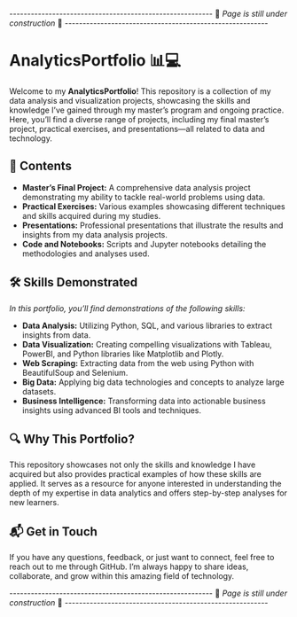 --------------------------------------------------------- 🚧 *Page is still under construction* 🚧 ---------------------------------------------------------

# AnalyticsPortfolio 📊💻
Welcome to my **AnalyticsPortfolio**! This repository is a collection of my data analysis and visualization projects, showcasing the skills and knowledge I’ve gained through my master’s program and ongoing practice. Here, you’ll find a diverse range of projects, including my final master’s project, practical exercises, and presentations—all related to data and technology.

## 📁 Contents
- **Master’s Final Project:** A comprehensive data analysis project demonstrating my ability to tackle real-world problems using data.
- **Practical Exercises:** Various examples showcasing different techniques and skills acquired during my studies.
- **Presentations:** Professional presentations that illustrate the results and insights from my data analysis projects.
- **Code and Notebooks:** Scripts and Jupyter notebooks detailing the methodologies and analyses used.

## 🛠 Skills Demonstrated
*In this portfolio, you’ll find demonstrations of the following skills:*
- **Data Analysis:** Utilizing Python, SQL, and various libraries to extract insights from data.
- **Data Visualization:** Creating compelling visualizations with Tableau, PowerBI, and Python libraries like Matplotlib and Plotly.
- **Web Scraping:** Extracting data from the web using Python with BeautifulSoup and Selenium.
- **Big Data:** Applying big data technologies and concepts to analyze large datasets.
- **Business Intelligence:** Transforming data into actionable business insights using advanced BI tools and techniques.

## 🔍 Why This Portfolio?
This repository showcases not only the skills and knowledge I have acquired but also provides practical examples of how these skills are applied. It serves as a resource for anyone interested in understanding the depth of my expertise in data analytics and offers step-by-step analyses for new learners.

## 📬 Get in Touch
If you have any questions, feedback, or just want to connect, feel free to reach out to me through GitHub. I’m always happy to share ideas, collaborate, and grow within this amazing field of technology.

--------------------------------------------------------- 🚧 *Page is still under construction* 🚧 ---------------------------------------------------------
